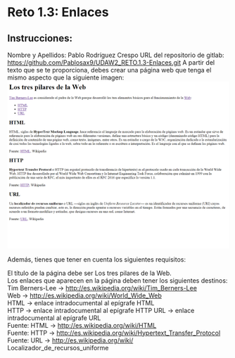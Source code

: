 # Reto 1.3: Enlaces
## Instrucciones:
Nombre y Apellidos: Pablo Rodríguez Crespo
URL del repositorio de gitlab: https://github.com/Pablosax9/UDAW2_RETO.1.3-Enlaces.git
A partir del texto que se te proporciona, debes crear una página web que tenga el mismo aspecto que la siguiente imagen:
![alt text](enlaces.png)

Además, tienes que tener en cuenta los siguientes requisitos:

El título de la página debe ser Los tres pilares de la Web.  
Los enlaces que aparecen en la página deben tener los siguientes destinos:  
Tim Berners-Lee → http://es.wikipedia.org/wiki/Tim_Berners-Lee  
Web → http://es.wikipedia.org/wiki/World_Wide_Web  
HTML → enlace intradocumental al epígrafe HTML  
HTTP → enlace intradocumental al epígrafe HTTP 
URL → enlace intradocumental al epígrafe URL  
Fuente: HTML → http://es.wikipedia.org/wiki/HTML  
Fuente: HTTP → http://es.wikipedia.org/wiki/Hypertext_Transfer_Protocol  
Fuente: URL → http://es.wikipedia.org/wiki/  Localizador_de_recursos_uniforme  
